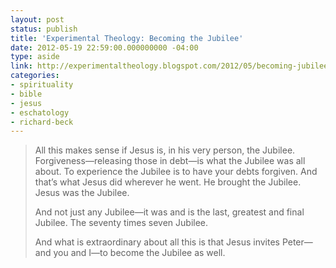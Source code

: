 ```yaml
---
layout: post
status: publish
title: 'Experimental Theology: Becoming the Jubilee'
date: 2012-05-19 22:59:00.000000000 -04:00
type: aside
link: http://experimentaltheology.blogspot.com/2012/05/becoming-jubilee.html
categories:
- spirituality
- bible
- jesus
- eschatology
- richard-beck
---
```

> All this makes sense if Jesus is, in his very person, the Jubilee. Forgiveness&#8212;releasing those in debt&#8212;is what the Jubilee was all about. To experience the Jubilee is to have your debts forgiven. And that&#8217;s what Jesus did wherever he went. He brought the Jubilee. Jesus was the Jubilee.
> 
> And not just any Jubilee&#8212;it was and is the last, greatest and final Jubilee. The seventy times seven Jubilee.
> 
> And what is extraordinary about all this is that Jesus invites Peter&#8212;and you and I&#8212;to become the Jubilee as well.
